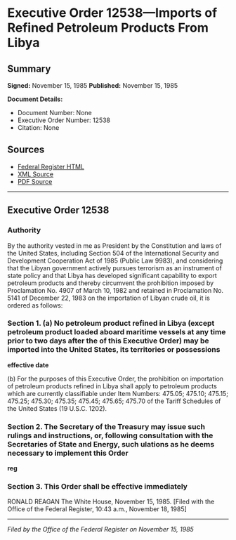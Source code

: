 # Executive Order 12538—Imports of Refined Petroleum Products From Libya

## Summary

**Signed:** November 15, 1985
**Published:** November 15, 1985

**Document Details:**
- Document Number: None
- Executive Order Number: 12538
- Citation: None

## Sources
- [Federal Register HTML](https://www.presidency.ucsb.edu/documents/executive-order-12538-imports-refined-petroleum-products-from-libya)
- [XML Source](None)
- [PDF Source](None)

---

## Executive Order 12538

### Authority

By the authority vested in me as President by the Constitution and laws of the United States, including Section 504 of the International Security and Development Cooperation Act of 1985 (Public Law 9983), and considering that the Libyan government actively pursues terrorism as an instrument of state policy and that Libya has developed significant capability to export petroleum products and thereby circumvent the prohibition imposed by Proclamation No. 4907 of March 10, 1982 and retained in Proclamation No. 5141 of December 22, 1983 on the importation of Libyan crude oil, it is ordered as follows:
### Section 1. (a) No petroleum product refined in Libya (except petroleum product loaded aboard maritime vessels at any time prior to two days after the  of this Executive Order) may be imported into the United States, its territories or possessions

**effective date**

(b) For the purposes of this Executive Order, the prohibition on importation of petroleum products refined in Libya shall apply to petroleum products which are currently classifiable under Item Numbers: 475.05; 475.10; 475.15; 475.25; 475.30; 475.35; 475.45; 475.65; 475.70 of the Tariff Schedules of the United States (19 U.S.C. 1202).
### Section 2. The Secretary of the Treasury may issue such rulings and instructions, or, following consultation with the Secretaries of State and Energy, such ulations as he deems necessary to implement this Order

**reg**

### Section 3. This Order shall be effective immediately

RONALD REAGAN
The White House,
November 15, 1985.
[Filed with the Office of the Federal Register, 10:43 a.m., November 18, 1985]

---

*Filed by the Office of the Federal Register on November 15, 1985*
